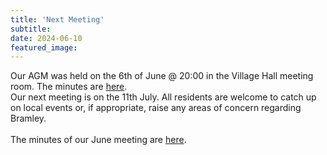 ```yaml
---
title: 'Next Meeting'
subtitle: 
date: 2024-06-10
featured_image: 
---
```


Our AGM was held on the 6th of June @ 20:00 in the Village Hall meeting room. The minutes are [here](https://www.dropbox.com/scl/fo/q12214kut17qryr6hxe5o/h?rlkey=378b1m3sa5attqm2wtfevdcco&dl=0).<br>
Our next meeting is on the 11th July.  All residents are welcome to catch up on local events or, if appropriate, raise any areas of concern regarding Bramley.  <br> <br>
The minutes of our June meeting are [here](https://www.dropbox.com/scl/fo/q12214kut17qryr6hxe5o/h?rlkey=378b1m3sa5attqm2wtfevdcco&dl=0).
<br>
<br>

